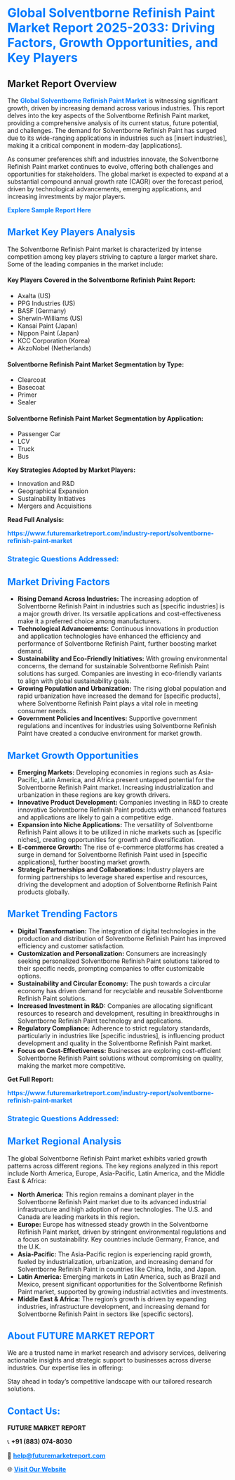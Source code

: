 <h1 style="color: #007BFF;">Global Solventborne Refinish Paint Market Report 2025-2033: Driving Factors, Growth Opportunities, and Key Players</h1>

<section id="overview">
<h2>Market Report Overview</h2>
<p>The <a href="https://www.futuremarketreport.com/industry-report/solventborne-refinish-paint-market" style="color: #007BFF; text-decoration: none;"><strong>Global Solventborne Refinish Paint Market</strong></a> is witnessing significant growth, driven by increasing demand across various industries. This report delves into the key aspects of the Solventborne Refinish Paint market, providing a comprehensive analysis of its current status, future potential, and challenges. The demand for Solventborne Refinish Paint has surged due to its wide-ranging applications in industries such as [insert industries], making it a critical component in modern-day [applications].</p>
<p>As consumer preferences shift and industries innovate, the Solventborne Refinish Paint market continues to evolve, offering both challenges and opportunities for stakeholders. The global market is expected to expand at a substantial compound annual growth rate (CAGR) over the forecast period, driven by technological advancements, emerging applications, and increasing investments by major players.</p>
</section>

<section id="overview">
<p><a href="https://www.futuremarketreport.com/request-sample/reportId=54503" style="color: #007BFF; text-decoration: none;"><strong>Explore Sample Report Here</strong></a></p>
</section>

<section id="key-players">
<h2 style="color: #007BFF;">Market Key Players Analysis</h2>
<p>The Solventborne Refinish Paint market is characterized by intense competition among key players striving to capture a larger market share. Some of the leading companies in the market include:</p>
<h4>Key Players Covered in the Solventborne Refinish Paint Report:</h4>
<ul><li>Axalta (US)</li><li>PPG Industries (US)</li><li>BASF (Germany)</li><li>Sherwin-Williams (US)</li><li>Kansai Paint (Japan)</li><li>Nippon Paint (Japan)</li><li>KCC Corporation (Korea)</li><li>AkzoNobel (Netherlands)</li></ul>
<h4>Solventborne Refinish Paint Market Segmentation by Type:</h4>
<ul><li>Clearcoat</li><li>Basecoat</li><li>Primer</li><li>Sealer</li></ul>

<h4>Solventborne Refinish Paint Market Segmentation by Application:</h4>
<ul><li>Passenger Car</li><li>LCV</li><li>Truck</li><li>Bus</li></ul>
<p><strong>Key Strategies Adopted by Market Players:</strong></p>
<ul>
<li>Innovation and R&D</li>
<li>Geographical Expansion</li>
<li>Sustainability Initiatives</li>
<li>Mergers and Acquisitions</li>
</ul>
</section>

<section>
<p><strong>Read Full Analysis: </strong></p><a href="https://www.futuremarketreport.com/industry-report/solventborne-refinish-paint-market" style="color: #007BFF; text-decoration: none;"><strong>https://www.futuremarketreport.com/industry-report/solventborne-refinish-paint-market</strong></a>
<h3 style="color: #007BFF;">Strategic Questions Addressed:</h3>
</section>

<section id="driving-factors">
<h2 style="color: #007BFF;">Market Driving Factors</h2>
<ul>
<li><strong>Rising Demand Across Industries:</strong> The increasing adoption of Solventborne Refinish Paint in industries such as [specific industries] is a major growth driver. Its versatile applications and cost-effectiveness make it a preferred choice among manufacturers.</li>
<li><strong>Technological Advancements:</strong> Continuous innovations in production and application technologies have enhanced the efficiency and performance of Solventborne Refinish Paint, further boosting market demand.</li>
<li><strong>Sustainability and Eco-Friendly Initiatives:</strong> With growing environmental concerns, the demand for sustainable Solventborne Refinish Paint solutions has surged. Companies are investing in eco-friendly variants to align with global sustainability goals.</li>
<li><strong>Growing Population and Urbanization:</strong> The rising global population and rapid urbanization have increased the demand for [specific products], where Solventborne Refinish Paint plays a vital role in meeting consumer needs.</li>
<li><strong>Government Policies and Incentives:</strong> Supportive government regulations and incentives for industries using Solventborne Refinish Paint have created a conducive environment for market growth.</li>
</ul>
</section>

<section id="growth-opportunities">
<h2 style="color: #007BFF;">Market Growth Opportunities</h2>
<ul>
<li><strong>Emerging Markets:</strong> Developing economies in regions such as Asia-Pacific, Latin America, and Africa present untapped potential for the Solventborne Refinish Paint market. Increasing industrialization and urbanization in these regions are key growth drivers.</li>
<li><strong>Innovative Product Development:</strong> Companies investing in R&D to create innovative Solventborne Refinish Paint products with enhanced features and applications are likely to gain a competitive edge.</li>
<li><strong>Expansion into Niche Applications:</strong> The versatility of Solventborne Refinish Paint allows it to be utilized in niche markets such as [specific niches], creating opportunities for growth and diversification.</li>
<li><strong>E-commerce Growth:</strong> The rise of e-commerce platforms has created a surge in demand for Solventborne Refinish Paint used in [specific applications], further boosting market growth.</li>
<li><strong>Strategic Partnerships and Collaborations:</strong> Industry players are forming partnerships to leverage shared expertise and resources, driving the development and adoption of Solventborne Refinish Paint products globally.</li>
</ul>
</section>

<section id="trending-factors">
<h2 style="color: #007BFF;">Market Trending Factors</h2>
<ul>
<li><strong>Digital Transformation:</strong> The integration of digital technologies in the production and distribution of Solventborne Refinish Paint has improved efficiency and customer satisfaction.</li>
<li><strong>Customization and Personalization:</strong> Consumers are increasingly seeking personalized Solventborne Refinish Paint solutions tailored to their specific needs, prompting companies to offer customizable options.</li>
<li><strong>Sustainability and Circular Economy:</strong> The push towards a circular economy has driven demand for recyclable and reusable Solventborne Refinish Paint solutions.</li>
<li><strong>Increased Investment in R&D:</strong> Companies are allocating significant resources to research and development, resulting in breakthroughs in Solventborne Refinish Paint technology and applications.</li>
<li><strong>Regulatory Compliance:</strong> Adherence to strict regulatory standards, particularly in industries like [specific industries], is influencing product development and quality in the Solventborne Refinish Paint market.</li>
<li><strong>Focus on Cost-Effectiveness:</strong> Businesses are exploring cost-efficient Solventborne Refinish Paint solutions without compromising on quality, making the market more competitive.</li>
</ul>
</section>

<section>
<p><strong>Get Full Report: </strong></p><a href="https://www.futuremarketreport.com/industry-report/solventborne-refinish-paint-market" style="color: #007BFF; text-decoration: none;"><strong>https://www.futuremarketreport.com/industry-report/solventborne-refinish-paint-market</strong></a>
<h3 style="color: #007BFF;">Strategic Questions Addressed:</h3>
</section>


<section id="regional-analysis">
<h2 style="color: #007BFF;">Market Regional Analysis</h2>
<p>The global Solventborne Refinish Paint market exhibits varied growth patterns across different regions. The key regions analyzed in this report include North America, Europe, Asia-Pacific, Latin America, and the Middle East & Africa:</p>
<ul>
<li><strong>North America:</strong> This region remains a dominant player in the Solventborne Refinish Paint market due to its advanced industrial infrastructure and high adoption of new technologies. The U.S. and Canada are leading markets in this region.</li>
<li><strong>Europe:</strong> Europe has witnessed steady growth in the Solventborne Refinish Paint market, driven by stringent environmental regulations and a focus on sustainability. Key countries include Germany, France, and the U.K.</li>
<li><strong>Asia-Pacific:</strong> The Asia-Pacific region is experiencing rapid growth, fueled by industrialization, urbanization, and increasing demand for Solventborne Refinish Paint in countries like China, India, and Japan.</li>
<li><strong>Latin America:</strong> Emerging markets in Latin America, such as Brazil and Mexico, present significant opportunities for the Solventborne Refinish Paint market, supported by growing industrial activities and investments.</li>
<li><strong>Middle East & Africa:</strong> The region’s growth is driven by expanding industries, infrastructure development, and increasing demand for Solventborne Refinish Paint in sectors like [specific sectors].</li>
</ul>
</section>

<footer>
<h2 style="color: #007BFF;">About FUTURE MARKET REPORT</h2>
<p>We are a trusted name in market research and advisory services, delivering actionable insights and strategic support to businesses across diverse industries. Our expertise lies in offering:</p>

<p>Stay ahead in today’s competitive landscape with our tailored research solutions.</p>

<h2 style="color: #007BFF;">Contact Us:</h2>
<p><strong>FUTURE MARKET REPORT</strong></p>
<p>📞 <strong>+91 (883) 074-8030</strong></p>
<p>📧 <strong><a href="mailto:help@futuremarketreport.com" style="color: #007BFF;">help@futuremarketreport.com</a></strong></p>
<p>🌐 <strong><a href="https://www.futuremarketreport.com/" style="color: #007BFF;">Visit Our Website</a></strong></p>
</footer>